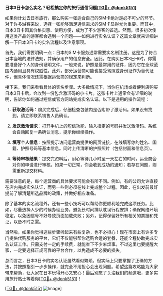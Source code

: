 **日本3日卡怎么实名？轻松搞定你的旅行通信问题[[TG💪+ @donk5151](https://t.me/s/donk5151)]**

如果你计划去日本旅行，那么购买一张适合自己的SIM卡绝对是必不可少的环节。对于许多游客来说，选择一张能够满足通信需求的SIM卡显得尤为重要。而其中，日本3日卡因其价格实惠、使用方便，成为了不少游客的首选。然而，很多初次使用这类产品的游客都会遇到一个问题——如何进行实名认证？这篇文章就来详细讲解一下日本3日卡的实名流程以及注意事项。

首先，我们需要明确一点：日本的SIM卡服务通常需要实名制注册。这是为了符合日本当地的法律法规，并确保用户的信息安全。因此，在购买日本3日卡时，你需要准备好个人的身份证明文件。一般来说，护照是最常用的证件，因为它在全球范围内通用且具有权威性。此外，部分运营商可能也接受驾照或身份证作为替代证件，但具体情况还需根据运营商的规定来判断。

接下来，我们来看看具体的实名步骤。大多数情况下，当你在机场或者便利店购买日本3日卡后，会收到一份包含激活码的小卡片。这张卡片上通常会有详细的说明，告诉你如何通过短信或官方网站完成实名认证。以下是通用的操作流程：

1. **获取激活码**：购买完成后，仔细检查包装内是否附带了激活码。如果没有找到，请立即联系销售人员确认。

2. **发送激活请求**：打开手机上的短信功能，输入指定的号码并发送激活码。系统会自动回复一条确认消息，提示你继续操作。

3. **填写个人信息**：按照提示访问运营商提供的网页链接，在线填写你的姓名、国籍、护照号码等基本信息。同时上传清晰的护照照片（包括封面和信息页）。

4. **等待审核结果**：提交完资料后，耐心等待几小时至一天左右的时间，运营商会对你的申请进行审核。如果一切正常，你会收到成功的通知；若存在问题，则需重新提交材料。

需要注意的是，每个运营商的具体要求可能会有所不同。例如，有的公司允许直接在店内完成实名认证，而另一些则必须在线上完成整个过程。因此，在出发前最好提前了解清楚所选品牌的政策，并做好相应准备。

除了基本的实名流程外，还有一些小技巧可以帮助你更顺利地完成这项任务。比如，尽量选择人少的时候办理业务，避免长时间排队耽误行程安排；确保网络环境稳定，以免因信号不好导致页面加载失败；另外，记得保留好所有相关的票据和凭证，以备不时之需。

当然啦，如果你觉得这些步骤听起来有些复杂，也不必担心！现在市面上有许多专门提供代购服务的平台，它们不仅能够帮你选购合适的套餐，还能全程协助完成实名认证工作。只需支付一定的手续费，就能省下不少麻烦事。不过这里也要提醒大家，一定要选择正规可靠的平台合作，以免造成不必要的损失。

总而言之，日本3日卡的实名认证虽然看似繁琐，但实际上只要掌握了正确的方法，并按照指引一步步操作，就完全不用担心会出现问题。希望这篇攻略能为大家带来帮助，让大家在日本玩得开心又安心！最后别忘了关注我们的频道哦，更多实用旅行贴士等着你[[TG💪+ @donk5151](https://t.me/s/donk5151)]！

[[TG💪+ @donk5151](https://t.me/s/donk5151) ![Image](https://i.postimg.cc/rwNCRYN7/Snipaste-2025-04-30-17-27-05.png)]